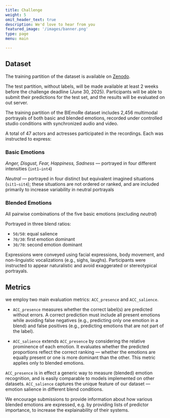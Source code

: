 ```yaml
---
title: Challenge
weight: 5
omit_header_text: true
description: We'd love to hear from you
featured_image: '/images/banner.png'
type: page
menu: main

---
```


## Dataset 

The training partition of the dataset is available on [Zenodo](https://zenodo.org/records/15096942). 

The test partition, without labels, will be made available at least 2 weeks before the challenge deadline (June 30, 2025).
Participants will be able to submit their predictions for the test set, and the results will be evaluated on out server. 

The training partition of the BlEmoRe dataset includes 2,456 multimodal portrayals of both basic and blended emotions, 
recorded under controlled studio conditions with synchronized audio and video.

A total of 47 actors and actresses participated in the recordings. Each was instructed to express:

### Basic Emotions

_Anger, Disgust, Fear, Happiness, Sadness_ — portrayed in four different intensities (`int1–int4`)

_Neutral_ — portrayed in four distinct but equivalent imagined situations (`sit1–sit4`); 
these situations are not ordered or ranked, and are included primarily to increase variability in neutral portrayals

### Blended Emotions

All pairwise combinations of the five basic emotions (excluding _neutral_)

Portrayed in three blend ratios:

* `50/50`: equal salience
* `70/30`: first emotion dominant
* `30/70`: second emotion dominant

Expressions were conveyed using facial expressions, body movement, and non-linguistic vocalizations (e.g., sighs, laughs). Participants were instructed to appear naturalistic and avoid exaggerated or stereotypical portrayals.


## Metrics

we employ two main evaluation metrics: `ACC_presence` and `ACC_salience`.

- `ACC_presence` measures whether the correct label(s) are predicted without errors.
  A correct prediction must include all present emotions while avoiding false negatives
  (e.g., predicting only one emotion in a blend) and false positives
  (e.g., predicting emotions that are not part of the label).

- `ACC_salience` extends `ACC_presence` by considering the relative prominence of each emotion.
  It evaluates whether the predicted proportions reflect the correct ranking — whether the emotions
  are equally present or one is more dominant than the other. This metric applies only to blended emotions.

`ACC_presence` is in effect a generic way to measure (blended) emotion recognition, and is easily
comparable to models implemented on other datasets. `ACC_salience` captures the unique feature of
our dataset — emotion salience in different blend conditions.

We encourage submissions to provide information about how various blended emotions are expressed, 
e.g. by providing lists of predictor importance, to increase the explainability of their systems.
